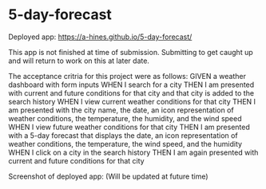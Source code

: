 # 5-day-forecast
Deployed app: https://a-hines.github.io/5-day-forecast/

This app is not finished at time of submission. Submitting to get caught up and will return to work on this at later date.

The acceptance critria for this project were as follows: GIVEN a weather dashboard with form inputs
WHEN I search for a city
THEN I am presented with current and future conditions for that city and that city is added to the search history
WHEN I view current weather conditions for that city
THEN I am presented with the city name, the date, an icon representation of weather conditions, the temperature, the humidity, and the wind speed
WHEN I view future weather conditions for that city
THEN I am presented with a 5-day forecast that displays the date, an icon representation of weather conditions, the temperature, the wind speed, and the humidity
WHEN I click on a city in the search history
THEN I am again presented with current and future conditions for that city

Screenshot of deployed app: (Will be updated at future time)
